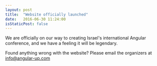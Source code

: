 ```yaml
---
layout: post
title:  "Website officially launched"
date:   2016-06-30 11:24:00
isStaticPost: false
---
```


We are officially on our way to creating Israel's international Angular conference, and we have a feeling it will be legendary.

Found anything wrong with the website? Please email the organizers at  
[info@angular-up.com](mailto:info@angular-up.com)
